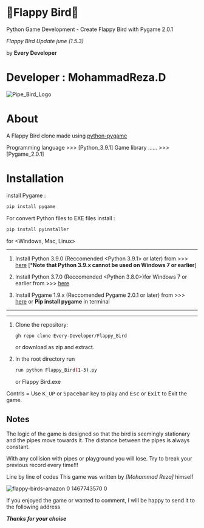 # 🐥Flappy Bird🐤
Python Game Development - Create Flappy Bird with Pygame 2.0.1

*Flappy Bird Update june (1.5.3)*

by **Every Developer**  

Developer : MohammadReza.D
==========================

![Pipe_Bird_Logo](https://user-images.githubusercontent.com/84382544/122960555-c34c9d80-d398-11eb-9fda-76650e8cf2fb.png)

# About

A Flappy Bird clone made using [python-pygame][pygame]

Programming language >>> [Python_3.9.1]
Game library  ...... >>> [Pygame_2.0.1]

# Installation

install Pygame :

```bash
pip install pygame
```

For convert Python files to EXE files install :

```bash
pip install pyinstaller
```

for <Windows, Mac, Linux>
______________________________________________________________________________________________________________

1. Install Python 3.9.0 (Reccomended <Python 3.9.1> or later) from >>>
[here](https://www.python.org/downloads/) [***Note that Python 3.9.x cannot be used on Windows 7 or earlier**]

2. Install Python 3.7.0 (Reccomended <Python 3.8.0>)for Windows 7 or earlier from >>>
[here](https://www.python.org/downloads/)

3. Install Pygame 1.9.x (Reccomended Pygame 2.0.1 or later) from >>>
[here](http://www.pygame.org/download.shtml) or **Pip install pygame** in terminal

______________________________________________________________________________________________________________
**************************************************************************************************************

1. Clone the repository:

   ```bash
   gh repo clone Every-Developer/Flappy_Bird
   ```

   or download as zip and extract.

1. In the root directory run

   ```bash
   run python Flappy_Bird(1-3).py
   ```
   or Flappy Bird.exe

Contrls = Use <kbd>K_UP</kbd> or <kbd>Spacebar</kbd> key to play and <kbd>Esc</kbd> or <kbd>Exit</kbd> to Exit the game.


Notes
-------------
The logic of the game is designed so that the bird is seemingly stationary and
the pipes move towards it. The distance between the pipes is always constant.

With any collision with pipes or playground you will lose.
Try to break your previous record every time!!!

Line by line of codes This game was written by *[Mohammad Reza]* himself


[Python]: https://www.python.org
[pygame]: http://www.pygame.org

![flappy-birds-amazon 0 1467743570 0](https://user-images.githubusercontent.com/84382544/122960941-28a08e80-d399-11eb-9259-6e0134b76cb3.jpg)


If you enjoyed the game or wanted to comment, I will be happy to send it to the following address

***Thanks for your choise***
